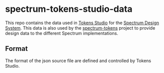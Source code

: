 # spectrum-tokens-studio-data

This repo contains the data used in [Tokens Studio](https://tokens.studio/) for the [Spectrum Design System](https://spectrum.adobe.com/). This data is also used by the [spectrum-tokens](https://github.com/adobe/spectrum-tokens) project to provide design data to the different Spectrum implementations.

## Format

The format of the json source file are defined and controlled by Tokens Studio.
